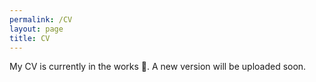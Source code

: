 ```yaml
---
permalink: /CV
layout: page
title: CV
---
```


My CV is currently in the works 👷. A new version will be uploaded soon. 
